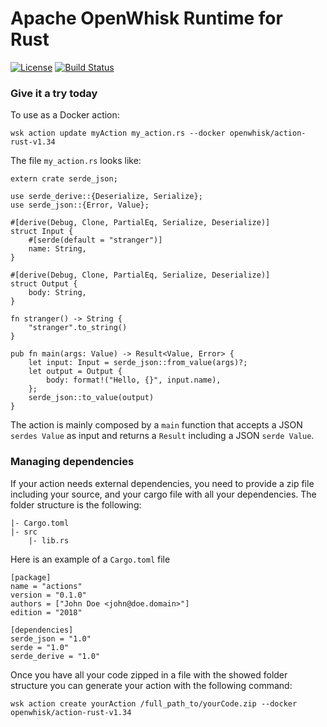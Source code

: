 <!--
#
# Licensed to the Apache Software Foundation (ASF) under one or more
# contributor license agreements.  See the NOTICE file distributed with
# this work for additional information regarding copyright ownership.
# The ASF licenses this file to You under the Apache License, Version 2.0
# (the "License"); you may not use this file except in compliance with
# the License.  You may obtain a copy of the License at
#
#     http://www.apache.org/licenses/LICENSE-2.0
#
# Unless required by applicable law or agreed to in writing, software
# distributed under the License is distributed on an "AS IS" BASIS,
# WITHOUT WARRANTIES OR CONDITIONS OF ANY KIND, either express or implied.
# See the License for the specific language governing permissions and
# limitations under the License.
#
-->
# Apache OpenWhisk Runtime for Rust

[![License](https://img.shields.io/badge/license-Apache--2.0-blue.svg)](http://www.apache.org/licenses/LICENSE-2.0)
[![Build Status](https://travis-ci.com/apache/openwhisk-runtime-rust.svg?branch=master)](https://travis-ci.com/github/apache/openwhisk-runtime-rust)

### Give it a try today
To use as a Docker action:

```
wsk action update myAction my_action.rs --docker openwhisk/action-rust-v1.34
```

The file `my_action.rs` looks like:

```
extern crate serde_json;

use serde_derive::{Deserialize, Serialize};
use serde_json::{Error, Value};

#[derive(Debug, Clone, PartialEq, Serialize, Deserialize)]
struct Input {
    #[serde(default = "stranger")]
    name: String,
}

#[derive(Debug, Clone, PartialEq, Serialize, Deserialize)]
struct Output {
    body: String,
}

fn stranger() -> String {
    "stranger".to_string()
}

pub fn main(args: Value) -> Result<Value, Error> {
    let input: Input = serde_json::from_value(args)?;
    let output = Output {
        body: format!("Hello, {}", input.name),
    };
    serde_json::to_value(output)
}
```

The action is mainly composed by a `main` function that accepts a JSON `serdes Value` as input and returns a `Result` including a JSON `serde Value`.

### Managing dependencies

If your action needs external dependencies, you need to provide a zip file including your source, and your cargo file with all your dependencies. The folder structure is the following:
```
|- Cargo.toml
|- src
    |- lib.rs
```
Here is an example of a `Cargo.toml` file
```
[package]
name = "actions"
version = "0.1.0"
authors = ["John Doe <john@doe.domain>"]
edition = "2018"

[dependencies]
serde_json = "1.0"
serde = "1.0"
serde_derive = "1.0"
```
Once you have all your code zipped in a file with the showed folder structure you can generate your action with the following command:
```
wsk action create yourAction /full_path_to/yourCode.zip --docker openwhisk/action-rust-v1.34
```
